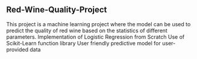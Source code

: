 ## Red-Wine-Quality-Project
This project is a machine learning project where the model can be used to predict the quality of red wine based on the statistics of different parameters.
Implementation of Logistic Regression from Scratch
Use of Scikit-Learn function library
User friendly predictive model for user-provided data
